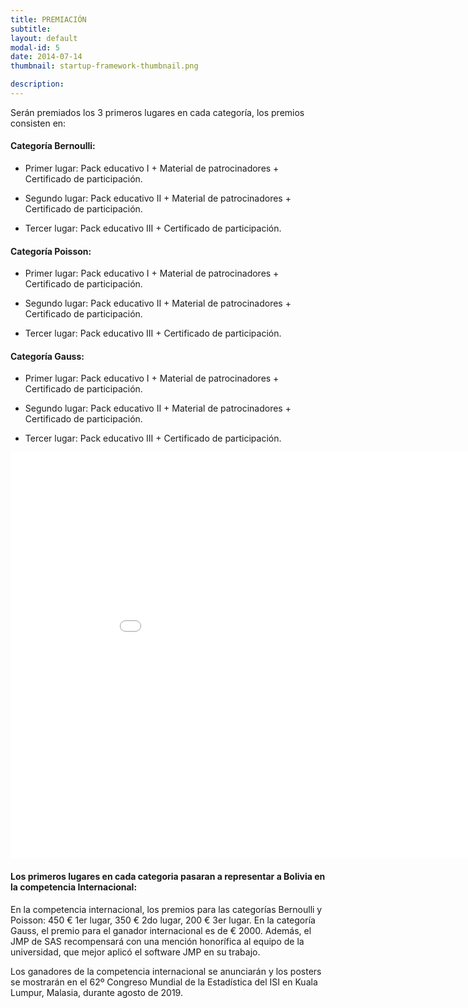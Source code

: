 ```yaml
---
title: PREMIACIÓN
subtitle: 
layout: default
modal-id: 5
date: 2014-07-14
thumbnail: startup-framework-thumbnail.png

description: 
---
```


			
Serán premiados los 3 primeros lugares en cada categoría, los premios consisten en:

<h4>Categoría Bernoulli:</h4>

- Primer lugar: Pack educativo I + Material de patrocinadores + Certificado de participación.

- Segundo lugar: Pack educativo II + Material de patrocinadores + Certificado de participación.

- Tercer lugar: Pack educativo III + Certificado de participación.

<h4> Categoría Poisson:</h4>

- Primer lugar: Pack educativo I + Material de patrocinadores + Certificado de participación.

- Segundo lugar: Pack educativo II + Material de patrocinadores + Certificado de participación.

- Tercer lugar: Pack educativo III + Certificado de participación.

<h4>Categoría Gauss:</h4>

- Primer lugar: Pack educativo I + Material de patrocinadores + Certificado de participación.

- Segundo lugar: Pack educativo II + Material de patrocinadores + Certificado de participación.

- Tercer lugar: Pack educativo III + Certificado de participación.

<embed src="img/Premios.pdf" width="950" height="650">


<h4> Los primeros lugares en cada categoria pasaran a representar a Bolivia en la competencia Internacional: </h4>

En la competencia internacional, los premios para las categorías Bernoulli y Poisson: 450 € 1er lugar, 350 € 2do lugar, 200 € 3er lugar. En la categoría Gauss, el premio para el ganador internacional es de € 2000. Además, el JMP de SAS recompensará con una mención honorífica al equipo de la universidad, que mejor aplicó el software JMP en su trabajo.

Los ganadores de la competencia internacional se anunciarán y los posters se mostrarán en el 62º Congreso Mundial de la Estadística del ISI en Kuala Lumpur, Malasia, durante agosto de 2019.